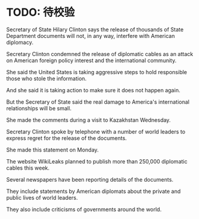 # TODO: 待校验

Secretary of State Hilary Clinton says the release of thousands of State Department documents will not, in any way, interfere with American diplomacy.

Secretary Clinton condemned the release of diplomatic cables as an attack on American foreign policy interest and the international community.

She said the United States is taking aggressive steps to hold responsible those who stole the information.

And she said it is taking action to make sure it does not happen again.

But the Secretary of State said the real damage to America's international relationships will be small.

She made the comments during a visit to Kazakhstan Wednesday.

Secretary Clinton spoke by telephone with a number of world leaders to express regret for the release of the documents.

She made this statement on Monday.

The website WikiLeaks planned to publish more than 250,000 diplomatic cables this week.

Several newspapers have been reporting details of the documents.

They include statements by American diplomats about the private and public lives of world leaders.

They also include criticisms of governments around the world.
